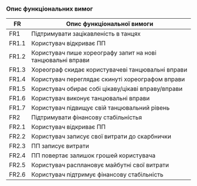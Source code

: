 ### Опис функціональних вимог

|   FR     | Опис функціональної вимоги|
|----------|---------------------------|
| FR1      | Підтримувати зацікавленість в танцях|
| FR1.1    | Користувач відкриває ПП |
| FR1.2    | Користувач пише хореографу запит на нові танцювальні вправи|
| FR1.3    | Хореограф скидає користувачеві танцювальні вправи|
| FR1.4    | Користувач переглядає скинуті хореографом вправи|
| FR1.5    | Користувач обирає собі цікаву/цікаві вправу/вправи|
| FR1.6    | Користувач виконує танцювальні вправи|
| FR1.7    | Користувач підвищує свій танцювальний рівень|
| FR2      | Підтримувати фінансову стабільністья |
| FR2.1    | Користувач відкриває ПП|
| FR2.2    | Користувач записує свої витрати до скарбнички|
| FR2.3    | ПП записує витрати|
| FR2.4    | ПП повертає залишок грошей користувача|
| FR2.5    | Користувач расплановує майбутні свої витрати|
| FR2.6    | Користувач підтримує фінансову стабільність|

